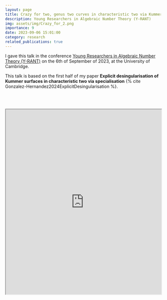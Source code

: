```yaml
---
layout: page
title: Crazy for two, genus two curves in characteristic two via Kummer surfaces
description: Young Researchers in Algebraic Number Theory (Y-RANT)
img: assets/img/Crazy_for_2.png
importance: 9
date: 2023-09-06 15:01:00
category: research
related_publications: true
---
```


I gave this talk in the conference <a href="https://y-rant.github.io/">Young Researchers in Algebraic Number Theory (Y-RANT)</a> on the 6th of September of 2023, at the University of Cambridge.

This talk is based on the first half of my paper **Explicit desingularisation of Kummer surfaces in characteristic two via specialisation** {% cite Gonzalez-Hernandez2024ExplicitDesingularisation %}.

<div style="padding-bottom: 100px; padding-top: 50px;">
<iframe src="https://drive.google.com/file/d/1DcBNhtMIto4jWDk10dHM1IHN6CZfBQ_F/preview" width="100%" height="600px" allow="autoplay"></iframe>
</div>
